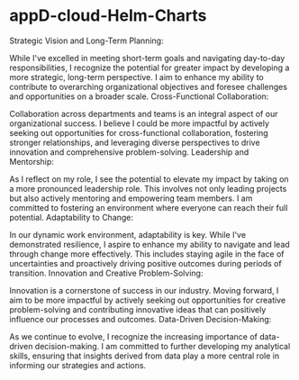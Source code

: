 # appD-cloud-Helm-Charts


Strategic Vision and Long-Term Planning:

While I've excelled in meeting short-term goals and navigating day-to-day responsibilities, I recognize the potential for greater impact by developing a more strategic, long-term perspective. I aim to enhance my ability to contribute to overarching organizational objectives and foresee challenges and opportunities on a broader scale.
Cross-Functional Collaboration:

Collaboration across departments and teams is an integral aspect of our organizational success. I believe I could be more impactful by actively seeking out opportunities for cross-functional collaboration, fostering stronger relationships, and leveraging diverse perspectives to drive innovation and comprehensive problem-solving.
Leadership and Mentorship:

As I reflect on my role, I see the potential to elevate my impact by taking on a more pronounced leadership role. This involves not only leading projects but also actively mentoring and empowering team members. I am committed to fostering an environment where everyone can reach their full potential.
Adaptability to Change:

In our dynamic work environment, adaptability is key. While I've demonstrated resilience, I aspire to enhance my ability to navigate and lead through change more effectively. This includes staying agile in the face of uncertainties and proactively driving positive outcomes during periods of transition.
Innovation and Creative Problem-Solving:

Innovation is a cornerstone of success in our industry. Moving forward, I aim to be more impactful by actively seeking out opportunities for creative problem-solving and contributing innovative ideas that can positively influence our processes and outcomes.
Data-Driven Decision-Making:

As we continue to evolve, I recognize the increasing importance of data-driven decision-making. I am committed to further developing my analytical skills, ensuring that insights derived from data play a more central role in informing our strategies and actions.
